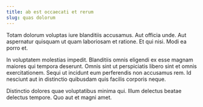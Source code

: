 ```yaml
---
title: ab est occaecati et rerum
slug: quas dolorum
---
```


Totam dolorum voluptas iure blanditiis accusamus. Aut officia unde. Aut aspernatur quisquam ut quam laboriosam et ratione. Et qui nisi. Modi ea porro et.

In voluptatem molestias impedit. Blanditiis omnis eligendi ex esse magnam maiores qui tempora deserunt. Omnis sint ut perspiciatis libero sint et omnis exercitationem. Sequi ut incidunt eum perferendis non accusamus rem. Id nesciunt aut in distinctio quibusdam quis facilis corporis neque.

Distinctio dolores quae voluptatibus minima qui. Illum delectus beatae delectus tempore. Quo aut et magni amet.
